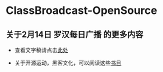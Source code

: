 # ClassBroadcast-OpenSource
关于2月14日 罗汉每日广播 的更多内容
---
- 查看文字稿请点击[此处](./文字稿.md)

- 关于开源运动，黑客文化，可以阅读这些[书目](./拓展书籍.md)
